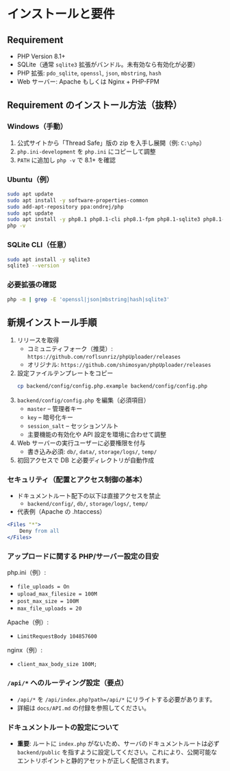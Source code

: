 # インストールと要件

## Requirement

- PHP Version 8.1+
- SQLite（通常 `sqlite3` 拡張がバンドル。未有効なら有効化が必要）
- PHP 拡張: `pdo_sqlite`, `openssl`, `json`, `mbstring`, `hash`
- Web サーバー: Apache もしくは Nginx + PHP-FPM

## Requirement のインストール方法（抜粋）

### Windows（手動）
1. 公式サイトから「Thread Safe」版の zip を入手し展開（例: `C:\php`）
2. `php.ini-development` を `php.ini` にコピーして調整
3. `PATH` に追加し `php -v` で 8.1+ を確認

### Ubuntu（例）
```bash
sudo apt update
sudo apt install -y software-properties-common
sudo add-apt-repository ppa:ondrej/php
sudo apt update
sudo apt install -y php8.1 php8.1-cli php8.1-fpm php8.1-sqlite3 php8.1-mbstring php8.1-json php8.1-openssl php8.1-hash
php -v
```

### SQLite CLI（任意）
```bash
sudo apt install -y sqlite3
sqlite3 --version
```

### 必要拡張の確認
```bash
php -m | grep -E 'openssl|json|mbstring|hash|sqlite3'
```

## 新規インストール手順

1. リリースを取得
   - コミュニティフォーク（推奨）: `https://github.com/roflsunriz/phpUploader/releases`
   - オリジナル: `https://github.com/shimosyan/phpUploader/releases`
2. 設定ファイルテンプレートをコピー
   ```bash
   cp backend/config/config.php.example backend/config/config.php
   ```
3. `backend/config/config.php` を編集（必須項目）
   - `master` – 管理者キー
   - `key` – 暗号化キー
   - `session_salt` – セッションソルト
   - 主要機能の有効化や API 設定を環境に合わせて調整
4. Web サーバーの実行ユーザーに必要権限を付与
   - 書き込み必須: `db/`, `data/`, `storage/logs/`, `temp/`
5. 初回アクセスで DB と必要ディレクトリが自動作成

### セキュリティ（配置とアクセス制御の基本）

- ドキュメントルート配下の以下は直接アクセスを禁止
  - `backend/config/`, `db/`, `storage/logs/`, `temp/`
- 代表例（Apache の .htaccess）
```apache
<Files "*">
    Deny from all
</Files>
```

### アップロードに関する PHP/サーバー設定の目安

php.ini（例）:
- `file_uploads = On`
- `upload_max_filesize = 100M`
- `post_max_size = 100M`
- `max_file_uploads = 20`

Apache（例）:
- `LimitRequestBody 104857600`

nginx（例）:
- `client_max_body_size 100M;`

### `/api/*` へのルーティング設定（要点）

- `/api/*` を `/api/index.php?path=/api/*` にリライトする必要があります。
- 詳細は `docs/API.md` の付録を参照してください。

### ドキュメントルートの設定について

- **重要**: ルートに `index.php` がないため、サーバのドキュメントルートは必ず `backend/public` を指すように設定してください。これにより、公開可能なエントリポイントと静的アセットが正しく配信されます。

